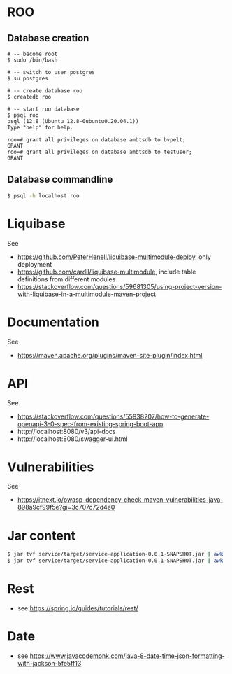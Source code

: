 # ROO

## Database creation

``` 
# -- become root 
$ sudo /bin/bash

# -- switch to user postgres
$ su postgres

# -- create database roo
$ createdb roo

# -- start roo database
$ psql roo
psql (12.8 (Ubuntu 12.8-0ubuntu0.20.04.1))
Type "help" for help.

roo=# grant all privileges on database ambtsdb to bvpelt;
GRANT
roo=# grant all privileges on database ambtsdb to testuser;
GRANT

```

## Database commandline

```bash
$ psql -h localhost roo
```

# Liquibase

See

- https://github.com/PeterHenell/liquibase-multimodule-deploy, only deployment
- https://github.com/cardil/liquibase-multimodule, include table definitions from different modules
- https://stackoverflow.com/questions/59681305/using-project-version-with-liquibase-in-a-multimodule-maven-project

# Documentation

See

- https://maven.apache.org/plugins/maven-site-plugin/index.html

# API
See
- https://stackoverflow.com/questions/55938207/how-to-generate-openapi-3-0-spec-from-existing-spring-boot-app
- http://localhost:8080/v3/api-docs
- http://localhost:8080/swagger-ui.html

# Vulnerabilities
See
- https://itnext.io/owasp-dependency-check-maven-vulnerabilities-java-898a9cf99f5e?gi=3c707c72d4e0

# Jar content
```bash
$ jar tvf service/target/service-application-0.0.1-SNAPSHOT.jar | awk '{ printf("%d\t%s\n", $1, $8); }'
$ jar tvf service/target/service-application-0.0.1-SNAPSHOT.jar | awk '{ print $8 }' | sort -u    
```

# Rest
- see https://spring.io/guides/tutorials/rest/

# Date
- see https://www.javacodemonk.com/java-8-date-time-json-formatting-with-jackson-5fe5ff13

